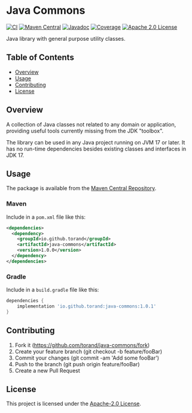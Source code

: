 Java Commons
============

[![CI](https://github.com/torand/java-commons/actions/workflows/continuous-integration.yml/badge.svg)](https://github.com/torand/java-commons/actions/workflows/continuous-integration.yml)
[![Maven Central](https://img.shields.io/maven-central/v/io.github.torand/java-commons.svg?label=maven%20central)](https://central.sonatype.com/artifact/io.github.torand/java-commons)
[![Javadoc](https://img.shields.io/badge/javadoc-online-green)](https://torand.github.io/java-commons/apidocs/)
[![Coverage](https://coveralls.io/repos/github/torand/java-commons/badge.svg?branch=main)](https://coveralls.io/github/torand/java-commons?branch=main)
[![Apache 2.0 License](https://img.shields.io/badge/license-Apache%202.0-orange)](LICENSE)

Java library with general purpose utility classes.

## Table of Contents

- [Overview](#overview)
- [Usage](#usage)
- [Contributing](#contributing)
- [License](#license)

## Overview

A collection of Java classes not related to any domain or application, providing useful tools currently missing from the JDK "toolbox".

The library can be used in any Java project running on JVM 17 or later. It has no run-time dependencies besides existing classes and interfaces in JDK 17.

## Usage

The package is available from the [Maven Central Repository](https://central.sonatype.com/artifact/io.github.torand/java-commons).

### Maven

Include in a ```pom.xml``` file like this:

```xml
<dependencies>
  <dependency>
    <groupId>io.github.torand</groupId>
    <artifactId>java-commons</artifactId>
    <version>1.0.0</version>
  </dependency>
</dependencies>
```

### Gradle

Include in a ```build.gradle``` file like this:

```groovy
dependencies {
    implementation 'io.github.torand:java-commons:1.0.1'
}
```

## Contributing

1. Fork it (https://github.com/torand/java-commons/fork)
2. Create your feature branch (git checkout -b feature/fooBar)
3. Commit your changes (git commit -am 'Add some fooBar')
4. Push to the branch (git push origin feature/fooBar)
5. Create a new Pull Request

## License

This project is licensed under the [Apache-2.0 License](LICENSE).
